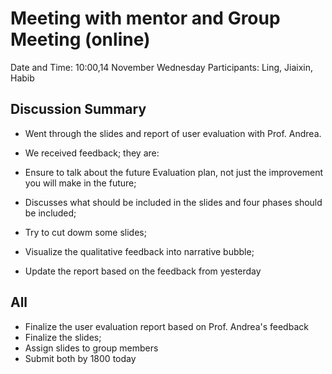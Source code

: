 # Meeting with mentor and Group Meeting (online)

Date and Time: 10:00,14 November Wednesday
Participants: Ling, Jiaixin, Habib

## Discussion Summary

- Went through the slides and report of user evaluation with Prof. Andrea.

- We received feedback; they are:

- Ensure to talk about the future Evaluation plan, not just the improvement you will make in the future;
- Discusses what should be included in the slides and four phases should be included;

- Try to cut dowm some slides;

- Visualize the qualitative feedback into narrative bubble;

- Update the report based on the feedback from yesterday

## All

- Finalize the user evaluation report based on Prof. Andrea's feedback
- Finalize the slides;
- Assign slides to group members
- Submit both by 1800 today
